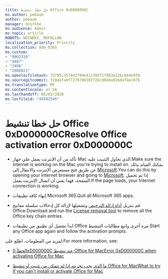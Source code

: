 ```yaml
---
title: حل خطا تنشيط Office 0xD000000C
ms.author: pebaum
author: pebaum
manager: mnirkhe
ms.audience: Admin
ms.topic: article
ROBOTS: NOINDEX, NOFOLLOW
localization_priority: Priority
ms.collection: Adm_O365
ms.custom:
- "9002310"
- "4487"
- "3496"
- "2000021"
ms.openlocfilehash: 75795c357442799e41c39df2f963e126c944e9f0
ms.sourcegitcommit: f28dafa0f727870038f72bc904da926daf4ec07b
ms.translationtype: MT
ms.contentlocale: ar-SA
ms.lasthandoff: 06/05/2020
ms.locfileid: "44582546"
---
```

# <a name="resolve-office-activation-error-0xd000000c"></a><span data-ttu-id="467aa-102">حل خطا تنشيط Office 0xD000000C</span><span class="sxs-lookup"><span data-stu-id="467aa-102">Resolve Office activation error 0xD000000C</span></span>

- <span data-ttu-id="467aa-103">تأكد من أن الإنترنت يعمل علي جهاز Mac الذي تحاول التثبيت عليه.</span><span class="sxs-lookup"><span data-stu-id="467aa-103">Make sure the Internet is working on the Mac you're trying to install on.</span></span> <span data-ttu-id="467aa-104">يمكنك القيام بذلك عن طريق فتح مستعرض الإنترنت والانتقال إلى [Microsoft](https://www.microsoft.com).</span><span class="sxs-lookup"><span data-stu-id="467aa-104">You can do this by opening your Internet browser and going to [Microsoft](https://www.microsoft.com).</span></span> <span data-ttu-id="467aa-105">إذا تم تحميل الصفحة، فهذا يعني أن اتصال الإنترنت يعمل.</span><span class="sxs-lookup"><span data-stu-id="467aa-105">If the page loads, your Internet connection is working.</span></span>

- <span data-ttu-id="467aa-106">إنهاء كافة تطبيقات Microsoft 365.</span><span class="sxs-lookup"><span data-stu-id="467aa-106">Quit all Microsoft 365 apps.</span></span>

- <span data-ttu-id="467aa-107">قم بتنزيل [أداة إزالة الترخيص](https://go.microsoft.com/fwlink/?linkid=849815) وتشغيلها لإزالة كل إدخالات سلسلة مفاتيح Office.</span><span class="sxs-lookup"><span data-stu-id="467aa-107">Download and run the [License removal tool](https://go.microsoft.com/fwlink/?linkid=849815) to remove all the Office key chain entries.</span></span>

- <span data-ttu-id="467aa-108">ابدأ تشغيل أي تطبيق من تطبيقات Office مرة أخرى واتبع مطالبات التنشيط.</span><span class="sxs-lookup"><span data-stu-id="467aa-108">Start any Office app again and follow the activation prompts.</span></span>

<span data-ttu-id="467aa-109">لمزيد من المعلومات، اطلع على:</span><span class="sxs-lookup"><span data-stu-id="467aa-109">For more information, see:</span></span>

- [<span data-ttu-id="467aa-110">الخطأ 0xD000000C عند تنشيط Office for Mac</span><span class="sxs-lookup"><span data-stu-id="467aa-110">Error 0xD000000C when activating Office for Mac</span></span>](https://support.office.com/article/error-0xd000000c-when-activating-office-for-mac-da865931-4658-4829-ba2d-8133390c6d25)

- [<span data-ttu-id="467aa-111">ما الذي يجب تجربته إذا لم تتمكن من تثبيت أو تنشيط Office for Mac</span><span class="sxs-lookup"><span data-stu-id="467aa-111">What to try if you can't install or activate Office for Mac</span></span>](https://support.office.com/article/what-to-try-if-you-can-t-install-or-activate-office-for-mac-5efba2b4-b1e6-4e5f-bf3c-6ab945d03dea)
